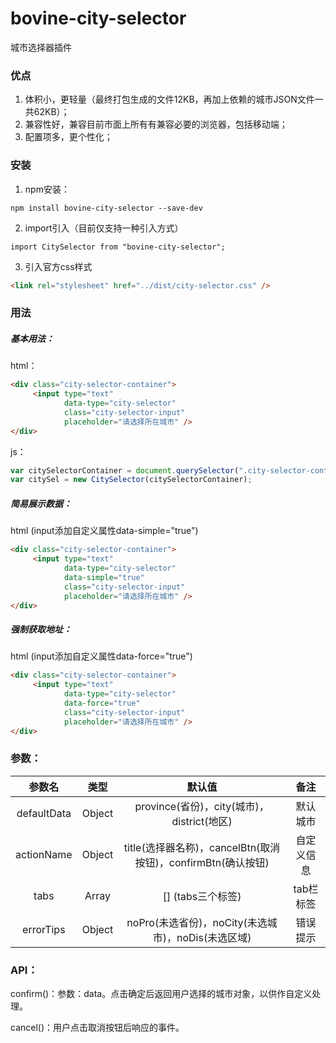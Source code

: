 ﻿# bovine-city-selector

城市选择器插件



### 优点

1. 体积小，更轻量（最终打包生成的文件12KB，再加上依赖的城市JSON文件一共62KB）；
2. 兼容性好，兼容目前市面上所有有兼容必要的浏览器，包括移动端；
3. 配置项多，更个性化；



### 安装

1.  npm安装：

```
npm install bovine-city-selector --save-dev
```

2.  import引入（目前仅支持一种引入方式）

```
import CitySelector from "bovine-city-selector";
```

3.  引入官方css样式

```html
<link rel="stylesheet" href="../dist/city-selector.css" />
```



### 用法

##### 基本用法：

html：

```html
<div class="city-selector-container">
     <input type="text" 
            data-type="city-selector" 
            class="city-selector-input" 
            placeholder="请选择所在城市" />
</div>
```

js：

```javascript
var citySelectorContainer = document.querySelector(".city-selector-container");
var citySel = new CitySelector(citySelectorContainer);
```



##### 简易展示数据：

html   (input添加自定义属性data-simple="true")

```html
<div class="city-selector-container">
     <input type="text" 
            data-type="city-selector" 
            data-simple="true"
            class="city-selector-input" 
            placeholder="请选择所在城市" />
</div>
```

##### 强制获取地址：

html   (input添加自定义属性data-force="true")

```html
<div class="city-selector-container">
     <input type="text" 
            data-type="city-selector" 
            data-force="true"
            class="city-selector-input" 
            placeholder="请选择所在城市" />
</div>
```

### 参数：

|   参数名    |  类型  |                            默认值                            |    备注    |
| :---------: | :----: | :----------------------------------------------------------: | :--------: |
| defaultData | Object |          province(省份)，city(城市)，district(地区)          |  默认城市  |
| actionName  | Object | title(选择器名称)，cancelBtn(取消按钮)，confirmBtn(确认按钮) | 自定义信息 |
|    tabs     | Array  |                      [] (tabs三个标签)                       | tab栏标签  |
|  errorTips  | Object |      noPro(未选省份)，noCity(未选城市)，noDis(未选区域)      |  错误提示  |

### API：

confirm()：参数：data。点击确定后返回用户选择的城市对象，以供作自定义处理。

cancel()：用户点击取消按钮后响应的事件。